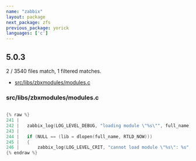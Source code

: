 ```yaml
---
name: "zabbix"
layout: package
next_package: zfs
previous_package: yorick
languages: ['c']
---
```

## 5.0.3
2 / 3540 files match, 1 filtered matches.

 - [src/libs/zbxmodules/modules.c](#srclibszbxmodulesmodulesc)

### src/libs/zbxmodules/modules.c

```c

{% raw %}
241 | 
242 | 	zabbix_log(LOG_LEVEL_DEBUG, "loading module \"%s\"", full_name);
243 | 
244 | 	if (NULL == (lib = dlopen(full_name, RTLD_NOW)))
245 | 	{
246 | 		zabbix_log(LOG_LEVEL_CRIT, "cannot load module \"%s\": %s", name, dlerror());
{% endraw %}

```